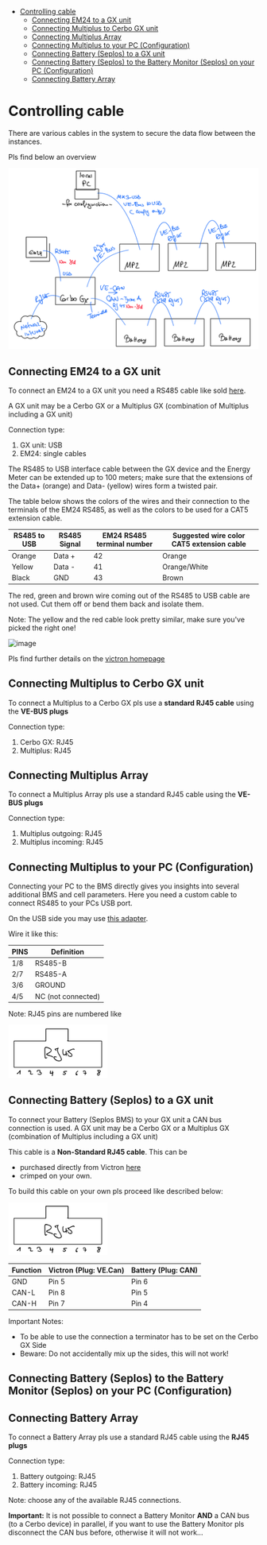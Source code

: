 - [Controlling cable](#controlling-cable)
  - [Connecting EM24 to a GX unit](#connecting-em24-to-a-gx-unit)
  - [Connecting Multiplus to Cerbo GX unit](#connecting-multiplus-to-cerbo-gx-unit)
  - [Connecting Multiplus Array](#connecting-multiplus-array)
  - [Connecting Multiplus to your PC (Configuration)](#connecting-multiplus-to-your-pc-configuration)
  - [Connecting Battery (Seplos) to a GX unit](#connecting-battery-seplos-to-a-gx-unit)
  - [Connecting Battery (Seplos) to the Battery Monitor (Seplos) on your PC (Configuration)](#connecting-battery-seplos-to-the-battery-monitor-seplos-on-your-pc-configuration)
  - [Connecting Battery Array](#connecting-battery-array)


# Controlling cable

There are various cables in the system to secure the data flow between the instances. 

Pls find below an overview 

![cable overview](./controlcable_overview.png)

## Connecting EM24 to a GX unit

To connect an EM24 to a GX unit you need a RS485 cable like sold [here](https://www.amazon.de/Victron-Energy-Interface-ASS030572018-Adapter-Kabel/dp/B09NRBLW96/). 

A GX unit may be a Cerbo GX or a Multiplus GX (combination of Multiplus including a GX unit)

Connection type: 
1. GX unit: USB 
2. EM24: single cables

The RS485 to USB interface cable between the GX device and the Energy Meter can be extended up to 100 meters; make sure that the extensions of the Data+ (orange) and Data- (yellow) wires form a twisted pair.

The table below shows the colors of the wires and their connection to the terminals of the EM24 RS485, as well as the colors to be used for a CAT5 extension cable.

|RS485 to USB|RS485 Signal|EM24 RS485 terminal number|Suggested wire color CAT5 extension cable|
|---|---|---|---|
|Orange|Data +|42|Orange|
|Yellow|Data -|41|Orange/White|
|Black|GND|43|Brown|

The red, green and brown wire coming out of the RS485 to USB cable are not used. Cut them off or bend them back and isolate them.

Note: The yellow and the red cable look pretty similar, make sure you've picked the right one! 

![image](https://www.victronenergy.com/media/pg/Energy_Meter_EM24_RS485/en/image/1640f1c986c3fa.svg)

Pls find further details on the [victron homepage](https://www.victronenergy.com/media/pg/Energy_Meter_EM24_RS485/en/installation-and-configuration.html#UUID-842df419-d17e-0830-4845-5c17d719ff1f)

## Connecting Multiplus to Cerbo GX unit

To connect a Multiplus to a Cerbo GX pls use a **standard RJ45 cable** using the **VE-BUS plugs**

Connection type: 
1. Cerbo GX: RJ45
2. Multiplus: RJ45

## Connecting Multiplus Array

To connect a Multiplus Array pls use a standard RJ45 cable using the **VE-BUS plugs**

Connection type: 
1. Multiplus outgoing: RJ45
2. Multiplus incoming: RJ45

## Connecting Multiplus to your PC (Configuration)


Connecting your PC to the BMS directly gives you insights into several additional BMS and cell parameters. Here you need a custom cable to connect RS485 to your PCs USB port.

On the USB side you may use [this adapter](https://amzn.eu/d/hG4b37t).

Wire it like this: 

|PINS|Definition|
|---|---|
|1/8|RS485-B|
|2/7|RS485-A|
|3/6|GROUND|
|4/5|NC (not connected)|

Note: RJ45 pins are numbered like

<img src="./rj45-pinning.png" width="200">

## Connecting Battery (Seplos) to a GX unit 

To connect your Battery (Seplos BMS) to your GX unit a CAN bus connection is used. 
A GX unit may be a Cerbo GX or a Multiplus GX (combination of Multiplus including a GX unit)

This cable is a **Non-Standard RJ45 cable**. This can be 

* purchased directly from Victron [here](https://greenakku.de/Zubehoer/Systemueberwachung/Interfaces/VE-Can-zu-CAN-bus-BMS-Typ-B-Kabel-5m::3676.html)
* crimped on your own.

To build this cable on your own pls proceed like described below: 

<img src="./rj45-pinning.png" width="200">

|Function|Victron (Plug: VE.Can)|Battery (Plug: CAN)|
|---|---|---|
|GND|Pin 5|Pin 6|
|CAN-L|Pin 8|Pin 5|
|CAN-H|Pin 7|Pin 4|

Important Notes:
* To be able to use the connection a terminator has to be set on the Cerbo GX Side
* Beware: Do not accidentally mix up the sides, this will not work!

## Connecting Battery (Seplos) to the Battery Monitor (Seplos) on your PC (Configuration)

## Connecting Battery Array

To connect a Battery Array pls use a standard RJ45 cable using the **RJ45 plugs**

Connection type: 
1. Battery outgoing: RJ45
2. Battery incoming: RJ45

Note: choose any of the available RJ45 connections.

**Important:** It is not possible to connect a Battery Monitor **AND** a CAN bus (to a Cerbo device) in parallel, if you want to use the Battery Monitor pls disconnect the CAN bus before, otherwise it will not work...
